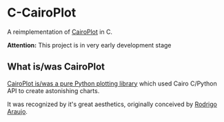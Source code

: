 C-CairoPlot
===========

A reimplementation of [CairoPlot](http://cairoplot.sourceforge.net/index.html)
in C.

**Attention:** This project is in very early development stage

What is/was CairoPlot
-----------------

[CairoPlot is/was a pure Python plotting
library](https://github.com/rodrigoaraujo01/cairoplot) which used Cairo C/Python API
to create astonishing charts.

It was recognized by it's great aesthetics, originally conceived by [Rodrigo
Araujo](https://github.com/rodrigoaraujo01).


